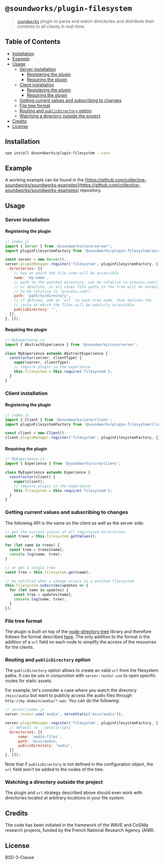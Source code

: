 # `@soundworks/plugin-filesystem`

> [`soundworks`](https://github.com/collective-soundworks/soundworks) plugin
> to parse and watch directories and distribute their contents to all clients
> in real-time.

## Table of Contents

<!-- toc -->

- [Installation](#installation)
- [Example](#example)
- [Usage](#usage)
  * [Server installation](#server-installation)
    + [Registering the plugin](#registering-the-plugin)
    + [Requiring the plugin](#requiring-the-plugin)
  * [Client installation](#client-installation)
    + [Registering the plugin](#registering-the-plugin-1)
    + [Requiring the plugin](#requiring-the-plugin-1)
  * [Getting current values and subscribing to changes](#getting-current-values-and-subscribing-to-changes)
  * [File tree format](#file-tree-format)
  * [Routing and `publicDirectory` option](#routing-and-publicdirectory-option)
  * [Watching a directory outside the project](#watching-a-directory-outside-the-project)
- [Credits](#credits)
- [License](#license)

<!-- tocstop -->

## Installation

```sh
npm install @soundworks/plugin-filesystem --save
```

## Example

A working example can be found in the [https://github.com/collective-soundworks/soundworks-examples](https://github.com/collective-soundworks/soundworks-examples) repository.

## Usage

### Server installation

#### Registering the plugin

```js
// index.js
import { Server } from '@soundworks/core/server';
import pluginFilesystemFactory from '@soundworks/plugin-filesystem/server';

const server = new Server();
server.pluginManager.register('filesystem', pluginFilesystemFactory, {
  directories: [{
    // key at which the file tree will be accessible
    name: 'my-name',
    // path to the watched directory, can be relative to process.cwd()
    // or absolute, in all cases file paths in the tree will be normalized
    // to be relative to `process.cwd()`
    path: 'path/to/directory',
    // if defined, add an `url` to each tree node, that defines the
    // route at which the files will be publicly accessible.
    publicDirectory: '',
  }],
}, []);
```

#### Requiring the plugin

```js
// MyExperience.js
import { AbstractExperience } from '@soundworks/core/server';

class MyExperience extends AbstractExperience {
  constructor(server, clientType) {
    super(server, clientType);
    // require plugin in the experience
    this.filesystem = this.require('filesystem');
  }
}
```

### Client installation

#### Registering the plugin

```js
// index.js
import { Client } from '@soundworks/core/client';
import pluginFilesystemFactory from '@soundworks/plugin-filesystem/client';

const client = new Client();
client.pluginManager.register('filesystem', pluginFilesystemFactory, {}, []);
```

#### Requiring the plugin

```js
// MyExperience.js
import { Experience } from '@soundworks/core/client';

class MyExperience extends Experience {
  constructor(client) {
    super(client);
    // require plugin in the experience
    this.filesystem = this.require('filesystem');
  }
}
```

### Getting current values and subscribing to changes

The following API is the same on the client as well as the server side:

```js
// get the current values of all registered directories
const trees = this.filesystem.getValues();

for (let name in trees) {
  const tree = trees[name];
  console.log(name, tree);
}

// or get a single tree
const tree = this.filesystem.get(name);

// be notified when a change occurs in a watched filesystem
this.filesystem.subscribe(updates => {
  for (let name in updates) {
    const tree = updates[name];
    console.log(name, tree);
  }
});
```

### File tree format

The plugin is built on top of the [node-directory-tree](https://github.com/mihneadb/node-directory-tree) library and therefore follows the format described [here](https://github.com/mihneadb/node-directory-tree#result). The only addition to the format is the addition of a `url` field on each node to simplify the access of the resources for the clients.

### Routing and `publicDirectory` option

The `publicDirectory` option allows to create an valid `url` from the filesystem paths. It can be use in conjunction with `server.router.use` to open specific routes for static assets.

For example, let's consider a case where you watch the directory `/misc/audio` but want to publicly access the audio files through `http://my.domain/audio/*.wav`. You can do the following:

```js
// server/index.js
server.router.use('audio', serveStatic('misc/audio'));

server.pluginManager.register('filesystem', pluginFilesystemFactory, {
  // default to `.data/scripts`
  directories: [{
      name: 'audio-files',
      path: 'misc/audio,
      publicDirectory: 'audio',
  }]
}, []);
```

Note that if `publicDirectory` is not defined in the configuration object, the `url` field won't be added to the nodes of the tree.

### Watching a directory outside the project

The plugin and `url` strategy described above should even work with directories located at arbitrary locations in your file system.

## Credits

The code has been initiated in the framework of the WAVE and CoSiMa research projects, funded by the French National Research Agency (ANR).

## License

BSD-3-Clause
